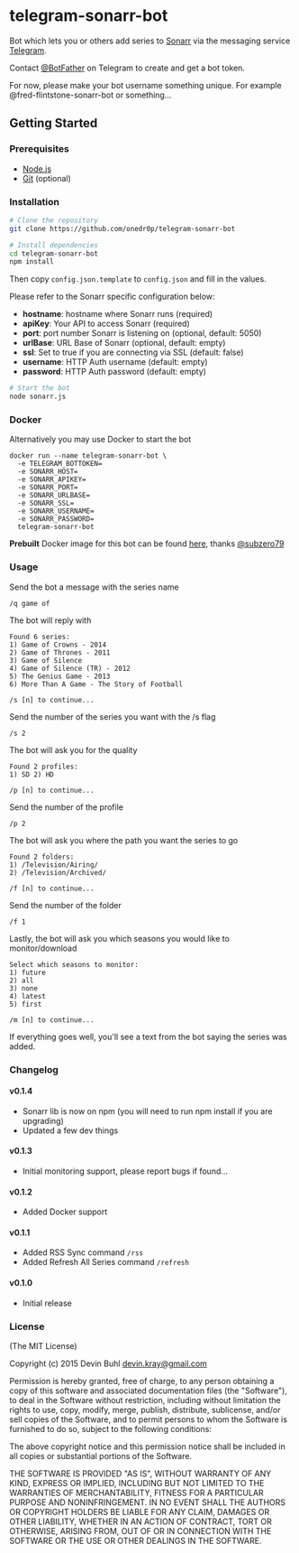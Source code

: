 # telegram-sonarr-bot

Bot which lets you or others add series to [Sonarr](https://sonarr.tv/) via the messaging service [Telegram](https://telegram.org/).

Contact [@BotFather](http://telegram.me/BotFather) on Telegram to create and get a bot token.

For now, please make your bot username something unique. For example @fred-flintstone-sonarr-bot or something...

Getting Started
---------------

### Prerequisites
- [Node.js](http://nodejs.org)
- [Git](https://git-scm.com/downloads) (optional)

### Installation

```bash
# Clone the repository
git clone https://github.com/onedr0p/telegram-sonarr-bot
```

```bash
# Install dependencies
cd telegram-sonarr-bot
npm install
```

Then copy `config.json.template` to `config.json` and fill in the values.

Please refer to the Sonarr specific configuration below:

- **hostname**: hostname where Sonarr runs (required)
- **apiKey**: Your API to access Sonarr (required)
- **port**: port number Sonarr is listening on (optional, default: 5050)
- **urlBase**: URL Base of Sonarr (optional, default: empty)
- **ssl**: Set to true if you are connecting via SSL (default: false)
- **username**: HTTP Auth username (default: empty)
- **password**: HTTP Auth password (default: empty)

```bash
# Start the bot
node sonarr.js
```

### Docker
Alternatively you may use Docker to start the bot
```
docker run --name telegram-sonarr-bot \
  -e TELEGRAM_BOTTOKEN=
  -e SONARR_HOST=
  -e SONARR_APIKEY=
  -e SONARR_PORT=
  -e SONARR_URLBASE=
  -e SONARR_SSL=
  -e SONARR_USERNAME=
  -e SONARR_PASSWORD=
  telegram-sonarr-bot
```

**Prebuilt** Docker image for this bot can be found [here](https://hub.docker.com/r/subzero79/docker-telegram-sonarr-bot), thanks [@subzero79](https://github.com/subzero79)

### Usage

Send the bot a message with the series name

`/q game of`

The bot will reply with

```
Found 6 series:
1) Game of Crowns - 2014
2) Game of Thrones - 2011
3) Game of Silence
4) Game of Silence (TR) - 2012
5) The Genius Game - 2013
6) More Than A Game - The Story of Football

/s [n] to continue...
```

Send the number of the series you want with the /s flag

```
/s 2
```

The bot will ask you for the quality

```
Found 2 profiles:
1) SD 2) HD

/p [n] to continue...
```

Send the number of the profile

```
/p 2
```

The bot will ask you where the path you want the series to go

```
Found 2 folders:
1) /Television/Airing/
2) /Television/Archived/

/f [n] to continue...
```

Send the number of the folder

```
/f 1
```

Lastly, the bot will ask you which seasons you would like to monitor/download

```
Select which seasons to monitor:
1) future
2) all
3) none
4) latest
5) first

/m [n] to continue...
```

If everything goes well, you'll see a text from the bot saying the series was added.

### Changelog

#### v0.1.4
- Sonarr lib is now on npm (you will need to run npm install if you are upgrading)
- Updated a few dev things

#### v0.1.3
- Initial monitoring support, please report bugs if found...

#### v0.1.2
- Added Docker support

#### v0.1.1
- Added RSS Sync command `/rss`
- Added Refresh All Series command `/refresh`

#### v0.1.0
- Initial release

### License
(The MIT License)

Copyright (c) 2015 Devin Buhl <devin.kray@gmail.com>

Permission is hereby granted, free of charge, to any person obtaining
a copy of this software and associated documentation files (the
"Software"), to deal in the Software without restriction, including
without limitation the rights to use, copy, modify, merge, publish,
distribute, sublicense, and/or sell copies of the Software, and to
permit persons to whom the Software is furnished to do so, subject to
the following conditions:

The above copyright notice and this permission notice shall be
included in all copies or substantial portions of the Software.

THE SOFTWARE IS PROVIDED "AS IS", WITHOUT WARRANTY OF ANY KIND,
EXPRESS OR IMPLIED, INCLUDING BUT NOT LIMITED TO THE WARRANTIES OF
MERCHANTABILITY, FITNESS FOR A PARTICULAR PURPOSE AND
NONINFRINGEMENT. IN NO EVENT SHALL THE AUTHORS OR COPYRIGHT HOLDERS BE
LIABLE FOR ANY CLAIM, DAMAGES OR OTHER LIABILITY, WHETHER IN AN ACTION
OF CONTRACT, TORT OR OTHERWISE, ARISING FROM, OUT OF OR IN CONNECTION
WITH THE SOFTWARE OR THE USE OR OTHER DEALINGS IN THE SOFTWARE.
